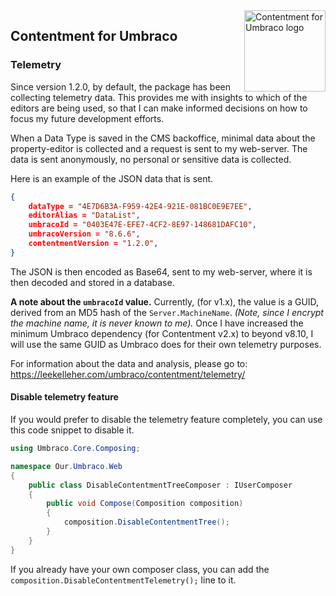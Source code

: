 <img src="assets/img/logo.png" alt="Contentment for Umbraco logo" title="A state of Umbraco happiness." height="130" align="right">

## Contentment for Umbraco

### Telemetry

Since version 1.2.0, by default, the package has been collecting telemetry data. This provides me with insights to which of the editors are being used, so that I can make informed decisions on how to focus my future development efforts.

When a Data Type is saved in the CMS backoffice, minimal data about the property-editor is collected and a request is sent to my web-server. The data is sent anonymously, no personal or sensitive data is collected.

Here is an example of the JSON data that is sent.

```json
{
    dataType = "4E7D6B3A-F959-42E4-921E-081BC0E9E7EE",
    editorAlias = "DataList",
    umbracoId = "0403E47E-EFE7-4CF2-8E97-148681DAFC10",
    umbracoVersion = "8.6.6",
    contentmentVersion = "1.2.0",
}
```

The JSON is then encoded as Base64, sent to my web-server, where it is then decoded and stored in a database.

**A note about the `umbracoId` value.** Currently, (for v1.x), the value is a GUID, derived from an MD5 hash of the `Server.MachineName`. _(Note, since I encrypt the machine name, it is never known to me)._ Once I have increased the minimum Umbraco dependency (for Contentment v2.x) to beyond v8.10, I will use the same GUID as Umbraco does for their own telemetry purposes.

For information about the data and analysis, please go to: <https://leekelleher.com/umbraco/contentment/telemetry/>


#### Disable telemetry feature

If you would prefer to disable the telemetry feature completely, you can use this code snippet to disable it.

```csharp
using Umbraco.Core.Composing;

namespace Our.Umbraco.Web
{
    public class DisableContentmentTreeComposer : IUserComposer
    {
        public void Compose(Composition composition)
        {
            composition.DisableContentmentTree();
        }
    }
}
```

If you already have your own composer class, you can add the `composition.DisableContentmentTelemetry();` line to it.

